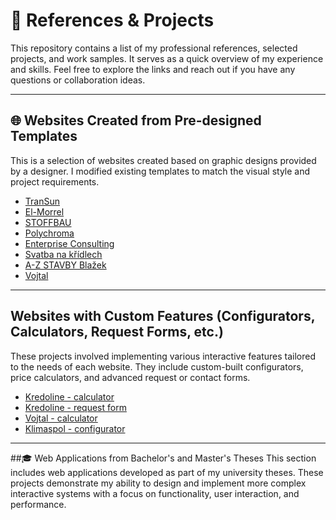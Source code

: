 # 💼 References & Projects
This repository contains a list of my professional references, selected projects, and work samples. It serves as a quick overview of my experience and skills. Feel free to explore the links and reach out if you have any questions or collaboration ideas.

---

## 🌐 Websites Created from Pre-designed Templates

This is a selection of websites created based on graphic designs provided by a designer. I modified existing templates to match the visual style and project requirements.

- [TranSun](https://www.sunoco.cz/)
- [El-Morrel](https://www.el-morrel.cz/)
- [STOFFBAU](https://www.stoffbau.cz/)
- [Polychroma](https://www.polychroma.cz/)
- [Enterprise Consulting](https://www.enterprise-consulting.cz/)
- [Svatba na křídlech](https://www.svatbanakridlech.cz/)
- [A-Z STAVBY Blažek](https://www.a-zstavby.cz/)
- [Vojtal](https://www.vojtalsro.cz/)

---

##  Websites with Custom Features (Configurators, Calculators, Request Forms, etc.)

These projects involved implementing various interactive features tailored to the needs of each website.
They include custom-built configurators, price calculators, and advanced request or contact forms.

- [Kredoline - calculator](https://www.kredoline.cz/kalkulacka/)
- [Kredoline - request form](https://www.kredoline.cz/poptavka/)
- [Vojtal - calculator](https://www.vojtalsro.cz/kalkulator/)
- [Klimaspol - configurator](https://www.klimaspol.eu/konfigurator-klimatizaci/)

---
##🎓 Web Applications from Bachelor's and Master's Theses
This section includes web applications developed as part of my university theses. These projects demonstrate my ability to design and implement more complex interactive systems with a focus on functionality, user interaction, and performance.
